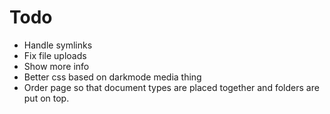 # Todo
* Handle symlinks
* Fix file uploads
* Show more info
* Better css based on darkmode media thing
* Order page so that document types are placed together and folders are put on top.